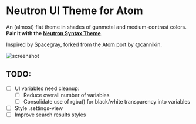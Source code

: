 # Neutron UI Theme for Atom

An (almost) flat theme in shades of gunmetal and medium-contrast colors. **Pair it with the [Neutron Syntax Theme](http://atom.io/packages/neutron-syntax)**.

Inspired by [Spacegray](http://kkga.github.io/spacegray), forked from the [Atom port](https://github.com/cannikin) by @cannikin.

![screenshot](http://dl.dropboxusercontent.com/u/156655/Screenshots/e1yd~-osy6_4.png)

## TODO:

  * [ ] UI variables need cleanup:
    * [ ] Reduce overall number of variables
    * [ ] Consolidate use of rgba() for black/white transparency into variables
  * [ ] Style .settings-view
  * [ ] Improve search results styles
